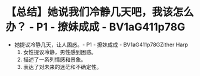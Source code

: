 # 【总结】她说我们冷静几天吧，我该怎么办？ - P1 - 撩妹成成 - BV1aG411p78G

-   她提议冷静几天，让人困惑。- P1 - 撩妹成成 - BV1aG411p78GZither Harp
    1.  女性提议冷静，男性感到困惑。
    2.  描述了一系列情感和景象。
    3.  表达了对未来的迷茫和不确定性。